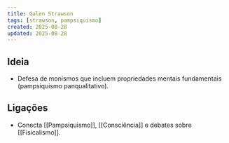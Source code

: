 ```yaml
---
title: Galen Strawson
tags: [strawson, pampsiquismo]
created: 2025-08-28
updated: 2025-08-28
---
```


## Ideia
- Defesa de monismos que incluem propriedades mentais fundamentais (pampsiquismo panqualitativo).

## Ligações
- Conecta [[Pampsiquismo]], [[Consciência]] e debates sobre [[Fisicalismo]].
